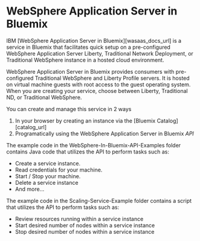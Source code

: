 # WebSphere Application Server in Bluemix

IBM [WebSphere Application Server in Bluemix][wasaas_docs_url] is a service in Bluemix that facilitates quick setup on a pre-configured WebSphere Application Server Liberty, Traditional Network Deployment, or Traditional WebSphere instance in a hosted cloud environment.

WebSphere Application Server in Bluemix provides consumers with pre-configured Traditional WebSphere and Liberty Profile servers. It is hosted on virtual machine guests with root access to the guest operating system. When you are creating your service, choose between Liberty, Traditional ND, or Traditional WebSphere.

You can create and manage this service in 2 ways

  1. In your browser by creating an instance via the [Bluemix Catalog][catalog_url]
  1. Programatically using the WebSphere Application Server in Bluemix *API*

The example code in the WebSphere-In-Bluemix-API-Examples folder contains Java code that utilizes the API to perform tasks such as:

  * Create a service instance.
  * Read credentials for your machine.
  * Start / Stop your machine.
  * Delete a service instance
  * And more...
  
The example code in the Scaling-Service-Example folder contains a script that utilizes the API to perform tasks such as:
  
  * Review resources running within a service instance
  * Start desired number of nodes within a service instance
  * Stop desired number of nodes within a service instance
 
